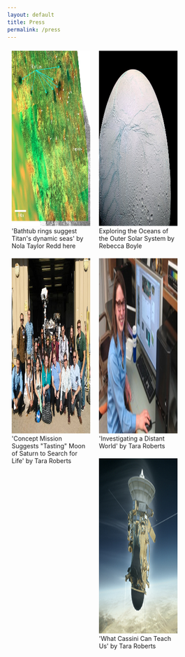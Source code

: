 ```yaml
---
layout: default
title: Press
permalink: /press
---
```


<html>
<head>
<style>
div.gallery {
    margin: 10px;
    float: left;
    width: 180px;
}

div.gallery:hover {
    border: 1px solid #777;
}

div.gallery img {
    width: 100%;
    height: auto;
}

div.desc {
    padding: 15px;
    text-align: center;
}
</style>
</head>
<body>

<div class="gallery">
  <a target="_blank" href="http://www.astrobio.net/news-exclusive/bathtub-rings-suggest-titans-dynamic-seas/">
    <img src="./images/astrobio.jpg" alt="" width="600" height="400">
  </a>
  <div class="desc"> 'Bathtub rings suggest Titan's dynamic seas' by Nola Taylor Redd here</div>
</div>

<div class="gallery">
  <a target="_blank" href="https://www.theatlantic.com/science/archive/2016/03/planet-mission-concepts/475281/">
    <img src="./images/enceladus.jpg" alt="" width="600" height="400">
  </a>
  <div class="desc">Exploring the Oceans of the Outer Solar System by Rebecca Boyle</div>
</div>

<div class="gallery">
  <a target="_blank" href="https://www.uidaho.edu/news/news-articles/news-releases/2016-june/061316-moonresearch">
    <img src="./images/theogroupshot.jpg" alt="" width="600" height="400">
  </a>
  <div class="desc">'Concept Mission Suggests "Tasting" Moon of Saturn to Search for Life' by Tara Roberts</div>
</div>

<div class="gallery">
  <a target="_blank" href="http://www.uidaho.edu/sci/undergrad-research/research-expo/2013/shannon-mackenzie">
    <img src="./images/uiarticleheadshot.jpg" alt="" width="600" height="400">
  </a>
  <div class="desc">'Investigating a Distant World' by Tara Roberts</div>
</div>

<div class="gallery">
  <a target="_blank" href="https://www.uidaho.edu/news/here-we-have-idaho-magazine/past-issues/2017-spring/cassini">
    <img src="./images/cassini.jpg" alt="" width="600" height="400">
  </a>
  <div class="desc">'What Cassini Can Teach Us' by Tara Roberts</div>
</div>

</body>
</html>
